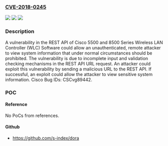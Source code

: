 ### [CVE-2018-0245](https://cve.mitre.org/cgi-bin/cvename.cgi?name=CVE-2018-0245)
![](https://img.shields.io/static/v1?label=Product&message=Cisco%205500%20and%208500%20Series%20Wireless%20LAN%20Controller&color=blue)
![](https://img.shields.io/static/v1?label=Version&message=n%2Fa&color=blue)
![](https://img.shields.io/static/v1?label=Vulnerability&message=CWE-200&color=brighgreen)

### Description

A vulnerability in the REST API of Cisco 5500 and 8500 Series Wireless LAN Controller (WLC) Software could allow an unauthenticated, remote attacker to view system information that under normal circumstances should be prohibited. The vulnerability is due to incomplete input and validation checking mechanisms in the REST API URL request. An attacker could exploit this vulnerability by sending a malicious URL to the REST API. If successful, an exploit could allow the attacker to view sensitive system information. Cisco Bug IDs: CSCvg89442.

### POC

#### Reference
No PoCs from references.

#### Github
- https://github.com/s-index/dora

